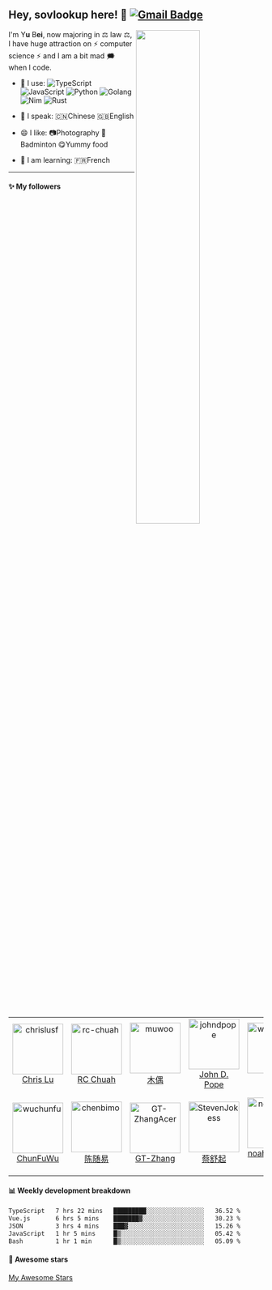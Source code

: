 
## Hey, sovlookup here! :wave:   [![Gmail Badge](https://img.shields.io/badge/-gonorth@qq.com-c14438?style=plastic&logo=Gmail&logoColor=white&link=mailto:gonorth@qq.com)](mailto:gonorth@qq.com)


<img align="right" width="50%" src="https://github-readme-stats.vercel.app/api?username=sovlookup&theme=dark&show_icons=true">

I'm Y**u** B**ei**, now majoring in ⚖️ law ⚖️, I have huge attraction on ⚡ computer science ⚡ and I am a bit mad 🗯️ when I code.

- 🚀 I use:
  ![TypeScript](https://img.shields.io/badge/-TypeScript-blue?style=plastic&logo=typescript)
  ![JavaScript](https://img.shields.io/badge/-JavaScript-black?style=plastic&logo=javascript)
  ![Python](https://img.shields.io/badge/-Python-8fcfd1?style=plastic&logo=Python)
  ![Golang](https://img.shields.io/badge/-Golang-blue?style=plastic&logo=Go)
  ![Nim](https://img.shields.io/badge/-Nim-yellow?style=plastic&logo=nim)
  ![Rust](https://img.shields.io/badge/-Rust-pink?style=plastic&logo=Rust)
  
- 💬 I speak:
  🇨🇳Chinese 🇬🇧English

- 😄 I like:
  📷Photography
  🏸Badminton
  😋Yummy food

- 📖 I am learning:
  🇫🇷French
  
---
  
#### :sparkles: My followers

<!--START_SECTION:top-followers-->
<table>
  <tr>
    <td align="center">
      <a href="https://github.com/chrislusf">
        <img src="https://avatars2.githubusercontent.com/u/1543151" width="100px;" alt="chrislusf"/>
      </a>
      <br />
      <a href="https://github.com/chrislusf">Chris Lu</a>
    </td>
    <td align="center">
      <a href="https://github.com/rc-chuah">
        <img src="https://avatars2.githubusercontent.com/u/44928288" width="100px;" alt="rc-chuah"/>
      </a>
      <br />
      <a href="https://github.com/rc-chuah">RC Chuah</a>
    </td>
    <td align="center">
      <a href="https://github.com/muwoo">
        <img src="https://avatars2.githubusercontent.com/u/21073039" width="100px;" alt="muwoo"/>
      </a>
      <br />
      <a href="https://github.com/muwoo">木偶</a>
    </td>
    <td align="center">
      <a href="https://github.com/johndpope">
        <img src="https://avatars2.githubusercontent.com/u/289994" width="100px;" alt="johndpope"/>
      </a>
      <br />
      <a href="https://github.com/johndpope">John D. Pope</a>
    </td>
    <td align="center">
      <a href="https://github.com/wangrongding">
        <img src="https://avatars2.githubusercontent.com/u/42437658" width="100px;" alt="wangrongding"/>
      </a>
      <br />
      <a href="https://github.com/wangrongding">荣顶</a>
    </td>
    <td align="center">
      <a href="https://github.com/linonetwo">
        <img src="https://avatars2.githubusercontent.com/u/3746270" width="100px;" alt="linonetwo"/>
      </a>
      <br />
      <a href="https://github.com/linonetwo">lin onetwo</a>
    </td>
    <td align="center">
      <a href="https://github.com/thomas-yanxin">
        <img src="https://avatars2.githubusercontent.com/u/58030051" width="100px;" alt="thomas-yanxin"/>
      </a>
      <br />
      <a href="https://github.com/thomas-yanxin">thomas-yanxin</a>
    </td>
  </tr>
  <tr>
    <td align="center">
      <a href="https://github.com/wuchunfu">
        <img src="https://avatars2.githubusercontent.com/u/29206593" width="100px;" alt="wuchunfu"/>
      </a>
      <br />
      <a href="https://github.com/wuchunfu">ChunFuWu</a>
    </td>
    <td align="center">
      <a href="https://github.com/chenbimo">
        <img src="https://avatars2.githubusercontent.com/u/33003566" width="100px;" alt="chenbimo"/>
      </a>
      <br />
      <a href="https://github.com/chenbimo">陈随易</a>
    </td>
    <td align="center">
      <a href="https://github.com/GT-ZhangAcer">
        <img src="https://avatars2.githubusercontent.com/u/46156734" width="100px;" alt="GT-ZhangAcer"/>
      </a>
      <br />
      <a href="https://github.com/GT-ZhangAcer">GT-Zhang</a>
    </td>
    <td align="center">
      <a href="https://github.com/StevenJokess">
        <img src="https://avatars2.githubusercontent.com/u/71307974" width="100px;" alt="StevenJokess"/>
      </a>
      <br />
      <a href="https://github.com/StevenJokess">蔡舒起</a>
    </td>
    <td align="center">
      <a href="https://github.com/noahehall">
        <img src="https://avatars2.githubusercontent.com/u/10324554" width="100px;" alt="noahehall"/>
      </a>
      <br />
      <a href="https://github.com/noahehall">noah edward hall</a>
    </td>
    <td align="center">
      <a href="https://github.com/baifengbai">
        <img src="https://avatars2.githubusercontent.com/u/17536662" width="100px;" alt="baifengbai"/>
      </a>
      <br />
      <a href="https://github.com/baifengbai">Bai Feng</a>
    </td>
    <td align="center">
      <a href="https://github.com/jaimemh">
        <img src="https://avatars2.githubusercontent.com/u/35988159" width="100px;" alt="jaimemh"/>
      </a>
      <br />
      <a href="https://github.com/jaimemh">Jaime Morgan Hitchcock</a>
    </td>
  </tr>
</table>
<!--END_SECTION:top-followers-->

#### :bar_chart: Weekly development breakdown

<!--START_SECTION:waka-->

```txt
TypeScript   7 hrs 22 mins   █████████░░░░░░░░░░░░░░░░   36.52 %
Vue.js       6 hrs 5 mins    ███████▓░░░░░░░░░░░░░░░░░   30.23 %
JSON         3 hrs 4 mins    ███▓░░░░░░░░░░░░░░░░░░░░░   15.26 %
JavaScript   1 hr 5 mins     █▒░░░░░░░░░░░░░░░░░░░░░░░   05.42 %
Bash         1 hr 1 min      █▒░░░░░░░░░░░░░░░░░░░░░░░   05.09 %
```

<!--END_SECTION:waka-->

#### :star2: Awesome stars

[My Awesome Stars](AWESOME-STARS.md)

